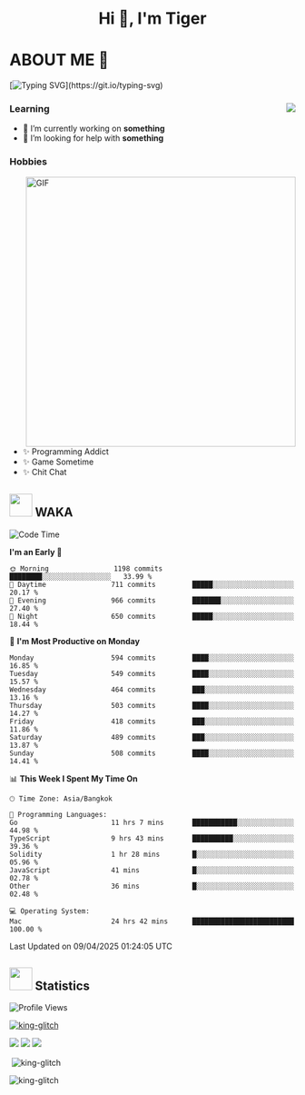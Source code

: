 <h1 align="center">Hi 👋, I'm Tiger</h1>




# ABOUT ME 💬

[![Typing SVG](https://readme-typing-svg.herokuapp.com?color=22F771&vCenter=true&lines=A+perssionate+developer+from+nowhere.)](https://git.io/typing-svg)

<div>
 <img align="right" src="https://spotify-github-profile.vercel.app/api/view?uid=12129734423&cover_image=false&theme=default&bar_color=22d016&bar_color_cover=true" />
 <h3>Learning</h3>
 
 <ul>
  <li>🔭 I’m currently working on <b>something</b></li>
  <li>🤝 I’m looking for help with <b>something</b></li>
 </ul>
 
</div>
<div>
 <h3>Hobbies</h3>
 <img align="right" height="475px"  alt="GIF" src="https://i.pinimg.com/originals/1f/b7/db/1fb7dbee557e5ed509f7517da8a84d58.gif" />
 <ul>
  <li>✨ Programming Addict</li>
  <li>✨ Game Sometime</li>
  <li>✨ Chit Chat</li>
 </ul>
 
</div>



## <img height="40" src="https://raw.githubusercontent.com/innng/innng/master/assets/kyubey.gif"/> WAKA

<!--START_SECTION:waka-->
![Code Time](http://img.shields.io/badge/Code%20Time-3%2C682%20hrs%2034%20mins-blue)

**I'm an Early 🐤** 

```text
🌞 Morning                1198 commits        ████████░░░░░░░░░░░░░░░░░   33.99 % 
🌆 Daytime                711 commits         █████░░░░░░░░░░░░░░░░░░░░   20.17 % 
🌃 Evening                966 commits         ███████░░░░░░░░░░░░░░░░░░   27.40 % 
🌙 Night                  650 commits         █████░░░░░░░░░░░░░░░░░░░░   18.44 % 
```
📅 **I'm Most Productive on Monday** 

```text
Monday                   594 commits         ████░░░░░░░░░░░░░░░░░░░░░   16.85 % 
Tuesday                  549 commits         ████░░░░░░░░░░░░░░░░░░░░░   15.57 % 
Wednesday                464 commits         ███░░░░░░░░░░░░░░░░░░░░░░   13.16 % 
Thursday                 503 commits         ████░░░░░░░░░░░░░░░░░░░░░   14.27 % 
Friday                   418 commits         ███░░░░░░░░░░░░░░░░░░░░░░   11.86 % 
Saturday                 489 commits         ███░░░░░░░░░░░░░░░░░░░░░░   13.87 % 
Sunday                   508 commits         ████░░░░░░░░░░░░░░░░░░░░░   14.41 % 
```


📊 **This Week I Spent My Time On** 

```text
🕑︎ Time Zone: Asia/Bangkok

💬 Programming Languages: 
Go                       11 hrs 7 mins       ███████████░░░░░░░░░░░░░░   44.98 % 
TypeScript               9 hrs 43 mins       ██████████░░░░░░░░░░░░░░░   39.36 % 
Solidity                 1 hr 28 mins        █░░░░░░░░░░░░░░░░░░░░░░░░   05.96 % 
JavaScript               41 mins             █░░░░░░░░░░░░░░░░░░░░░░░░   02.78 % 
Other                    36 mins             █░░░░░░░░░░░░░░░░░░░░░░░░   02.48 % 

💻 Operating System: 
Mac                      24 hrs 42 mins      █████████████████████████   100.00 % 
```


 Last Updated on 09/04/2025 01:24:05 UTC
<!--END_SECTION:waka-->
## <img height="40" src="https://raw.githubusercontent.com/innng/innng/master/assets/kyubey.gif"/> Statistics
![Profile Views](https://komarev.com/ghpvc/?username=king-glitch)  

<p align="left"> 
 <a href="https://github.com/ryo-ma/github-profile-trophy">
  <img src="https://github-profile-trophy.vercel.app/?username=king-glitch&theme=dracula" alt="king-glitch" />
 </a> </p>

![](https://github-profile-summary-cards.vercel.app/api/cards/profile-details?username=king-glitch&theme=dracula)
![](https://github-profile-summary-cards.vercel.app/api/cards/stats?username=king-glitch&theme=dracula) 
![](https://github-profile-summary-cards.vercel.app/api/cards/productive-time?username=king-glitch&theme=dracula)


<p>&nbsp;<img align="center" src="https://github-readme-stats.vercel.app/api?username=king-glitch&theme=dracula" alt="king-glitch" /></p>

<p><img align="center" src="https://github-readme-streak-stats.herokuapp.com/?user=king-glitch&theme=dracula" alt="king-glitch" /></p>
